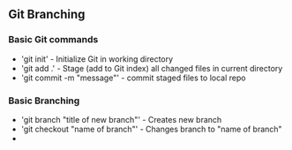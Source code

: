 ## Git Branching

### Basic Git commands
* 'git init' - Initialize Git in working directory
* 'git add .' - Stage (add to Git index) all changed files in current directory
* 'git commit -m "message"' - commit staged files to local repo

### Basic Branching
* 'git branch "title of new branch"' - Creates new branch
* 'git checkout "name of branch"' - Changes branch to "name of branch"
* 
